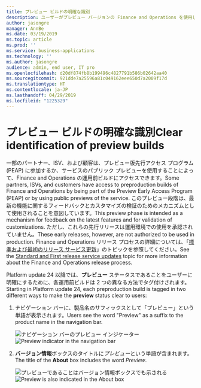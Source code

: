 ```yaml
---
title: プレビュー ビルドの明確な識別
description: ユーザーがプレビュー バージョンの Finance and Operations を使用しているときにそれを認識していることを確認します。
author: jasongre
manager: AnnBe
ms.date: 03/19/2019
ms.topic: article
ms.prod: ''
ms.service: business-applications
ms.technology: ''
ms.author: jasongre
audience: admin, end user, IT pro
ms.openlocfilehash: d20df874fb8b199496c4827791b586b02642aa40
ms.sourcegitcommit: 921dde7a25596a81c049162eee650d7a2009f17d
ms.translationtype: HT
ms.contentlocale: ja-JP
ms.lasthandoff: 04/29/2019
ms.locfileid: "1225329"
---
```

# <a name="clear-identification-of-preview-builds"></a><span data-ttu-id="c2212-103">プレビュー ビルドの明確な識別</span><span class="sxs-lookup"><span data-stu-id="c2212-103">Clear identification of preview builds</span></span>

<span data-ttu-id="c2212-104">一部のパートナー、ISV、および顧客は、プレビュー版先行アクセス プログラム (PEAP) に参加するか、サービスのパブリック プレビューを使用することによって、Finance and Operations の運用前ビルドにアクセスできます。</span><span class="sxs-lookup"><span data-stu-id="c2212-104">Some partners, ISVs, and customers have access to preproduction builds of Finance and Operations by being part of the Preview Early Access Program (PEAP) or by using public previews of the service.</span></span> <span data-ttu-id="c2212-105">このプレビュー段階は、最新の機能に関するフィードバックとカスタマイズの検証のためのメカニズムとして使用されることを意図しています。</span><span class="sxs-lookup"><span data-stu-id="c2212-105">This preview phase is intended as a mechanism for feedback on the latest features and for validation of customizations.</span></span> <span data-ttu-id="c2212-106">ただし、これらの先行リリースは運用環境での使用を承認されていません。</span><span class="sxs-lookup"><span data-stu-id="c2212-106">These early releases, however, are not authorized to be used in production.</span></span> <span data-ttu-id="c2212-107">Finance and Operations リリース プロセスの詳細については、「[標準および最初のリリース サービス更新](https://docs.microsoft.com/dynamics365/unified-operations/fin-and-ops/get-started/public-preview-releases)」のトピックを参照してください。</span><span class="sxs-lookup"><span data-stu-id="c2212-107">See the [Standard and First release service updates](https://docs.microsoft.com/dynamics365/unified-operations/fin-and-ops/get-started/public-preview-releases) topic for more information about the Finance and Operations release process.</span></span>  

<span data-ttu-id="c2212-108">Platform update 24 以降では、**プレビュー** ステータスであることをユーザーに明確にするために、各運用前ビルドは 2 つの異なる方法でタグ付けされます。</span><span class="sxs-lookup"><span data-stu-id="c2212-108">Starting in Platform update 24, each preproduction build is tagged in two different ways to make the **preview** status clear to users:</span></span>  

1.  <span data-ttu-id="c2212-109">ナビゲーション バーに、製品名のサフィックスとして「プレビュー」という単語が表示されます。</span><span class="sxs-lookup"><span data-stu-id="c2212-109">Users see the word "Preview" as a suffix to the product name in the navigation bar.</span></span>  

    <span data-ttu-id="c2212-110">![ナビゲーション バーのプレビュー インジケーター](media/previewCallout.png  "ナビゲーション バーのプレビュー インジケーター")</span><span class="sxs-lookup"><span data-stu-id="c2212-110">![Preview indicator in the navigation bar](media/previewCallout.png  "Preview indicator in the navigation bar")</span></span>  

2.  <span data-ttu-id="c2212-111">**バージョン情報**ボックスのタイトルに*プレビュー*という単語が含まれます。</span><span class="sxs-lookup"><span data-stu-id="c2212-111">The title of the **About** box includes the word *Preview*.</span></span> 

    <span data-ttu-id="c2212-112">![プレビューであることはバージョン情報ボックスでも示される](media/previewAboutBox.png  "プレビューであることはバージョン情報ボックスでも示される")</span><span class="sxs-lookup"><span data-stu-id="c2212-112">![Preview is also indicated in the About box](media/previewAboutBox.png  "Preview is also indicated in the About box")</span></span>

